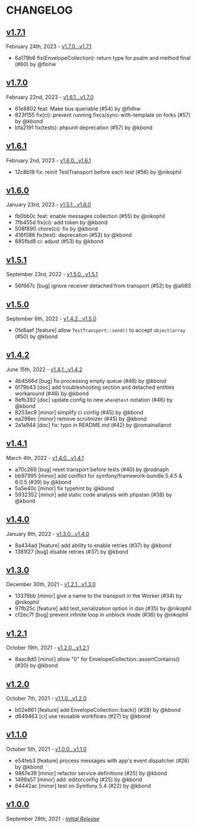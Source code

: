 # CHANGELOG

## [v1.7.1](https://github.com/zenstruck/messenger-test/releases/tag/v1.7.1)

February 24th, 2023 - [v1.7.0...v1.7.1](https://github.com/zenstruck/messenger-test/compare/v1.7.0...v1.7.1)

* 6a179b6 fix(EnvelopeCollection): return type for psalm and method final (#60) by @flohw

## [v1.7.0](https://github.com/zenstruck/messenger-test/releases/tag/v1.7.0)

February 22nd, 2023 - [v1.6.1...v1.7.0](https://github.com/zenstruck/messenger-test/compare/v1.6.1...v1.7.0)

* 61e8802 feat: Make bus queriable (#54) by @flohw
* 823f155 fix(ci): prevent running fixcs/sync-with-template on forks (#57) by @kbond
* bfa2191 fix(tests): phpunit deprecation (#57) by @kbond

## [v1.6.1](https://github.com/zenstruck/messenger-test/releases/tag/v1.6.1)

February 2nd, 2023 - [v1.6.0...v1.6.1](https://github.com/zenstruck/messenger-test/compare/v1.6.0...v1.6.1)

* 12c8b18 fix: reinit TestTransport before each test (#56) by @nikophil

## [v1.6.0](https://github.com/zenstruck/messenger-test/releases/tag/v1.6.0)

January 23rd, 2023 - [v1.5.1...v1.6.0](https://github.com/zenstruck/messenger-test/compare/v1.5.1...v1.6.0)

* fb0bb0c feat: enable messages collection (#55) by @nikophil
* 7fb455d fix(ci): add token by @kbond
* 508f890 chore(ci): fix by @kbond
* 416f086 fix(test): deprecation (#53) by @kbond
* 885fbd8 ci: adjust (#53) by @kbond

## [v1.5.1](https://github.com/zenstruck/messenger-test/releases/tag/v1.5.1)

September 23rd, 2022 - [v1.5.0...v1.5.1](https://github.com/zenstruck/messenger-test/compare/v1.5.0...v1.5.1)

* 56f667c [bug] ignore receiver detached from transport (#52) by @alli83

## [v1.5.0](https://github.com/zenstruck/messenger-test/releases/tag/v1.5.0)

September 6th, 2022 - [v1.4.2...v1.5.0](https://github.com/zenstruck/messenger-test/compare/v1.4.2...v1.5.0)

* 0fe8aef [feature] allow `TestTransport::send()` to accept `object|array` (#50) by @kbond

## [v1.4.2](https://github.com/zenstruck/messenger-test/releases/tag/v1.4.2)

June 15th, 2022 - [v1.4.1...v1.4.2](https://github.com/zenstruck/messenger-test/compare/v1.4.1...v1.4.2)

* 4b4566d [bug] fix processing empty queue (#48) by @kbond
* 6f79b43 [doc] add troubleshooting section and detached entities workaround (#46) by @kbond
* 8efb392 [doc] update config to new `when@test` notation (#46) by @kbond
* 8253ec9 [minor] simplify ci config (#45) by @kbond
* ea298ec [minor] remove scrutinizer (#45) by @kbond
* 2a1a944 [doc] fix: typo in README.md (#42) by @romainallanot

## [v1.4.1](https://github.com/zenstruck/messenger-test/releases/tag/v1.4.1)

March 4th, 2022 - [v1.4.0...v1.4.1](https://github.com/zenstruck/messenger-test/compare/v1.4.0...v1.4.1)

* a70c269 [bug] reset transport before tests (#40) by @rodnaph
* bb97995 [minor] add conflict for symfony/framework-bundle 5.4.5 & 6.0.5 (#39) by @kbond
* 5a5e40c [minor] fix typehint by @kbond
* 5932352 [minor] add static code analysis with phpstan (#38) by @kbond

## [v1.4.0](https://github.com/zenstruck/messenger-test/releases/tag/v1.4.0)

January 8th, 2022 - [v1.3.0...v1.4.0](https://github.com/zenstruck/messenger-test/compare/v1.3.0...v1.4.0)

* 8a434ad [feature] add ability to enable retries (#37) by @kbond
* 1381f27 [bug] disable retries (#37) by @kbond

## [v1.3.0](https://github.com/zenstruck/messenger-test/releases/tag/v1.3.0)

December 30th, 2021 - [v1.2.1...v1.3.0](https://github.com/zenstruck/messenger-test/compare/v1.2.1...v1.3.0)

* 13376bb [minor] give a name to the transport in the Worker (#34) by @nikophil
* 97fb25c [feature] add test_serialization option in dsn (#35) by @nikophil
* cf2ec7f [bug] prevent infinite loop in unblock mode (#36) by @nikophil

## [v1.2.1](https://github.com/zenstruck/messenger-test/releases/tag/v1.2.1)

October 19th, 2021 - [v1.2.0...v1.2.1](https://github.com/zenstruck/messenger-test/compare/v1.2.0...v1.2.1)

* 8aac8d0 [minor] allow "0" for EnvelopeCollection::assertContains() (#30) by @kbond

## [v1.2.0](https://github.com/zenstruck/messenger-test/releases/tag/v1.2.0)

October 7th, 2021 - [v1.1.0...v1.2.0](https://github.com/zenstruck/messenger-test/compare/v1.1.0...v1.2.0)

* b02e861 [feature] add EnvelopeCollection::back() (#28) by @kbond
* d649463 [ci] use reusable workflows (#27) by @kbond

## [v1.1.0](https://github.com/zenstruck/messenger-test/releases/tag/v1.1.0)

October 5th, 2021 - [v1.0.0...v1.1.0](https://github.com/zenstruck/messenger-test/compare/v1.0.0...v1.1.0)

* e54feb3 [feature] process messages with app's event dispatcher (#26) by @kbond
* 9867e39 [minor] refactor service definitions (#25) by @kbond
* 1499a57 [minor] add .editorconfig (#25) by @kbond
* 84442ac [minor] test on Symfony 5.4 (#22) by @kbond

## [v1.0.0](https://github.com/zenstruck/messenger-test/releases/tag/v1.0.0)

September 28th, 2021 - _[Initial Release](https://github.com/zenstruck/messenger-test/commits/v1.0.0)_
